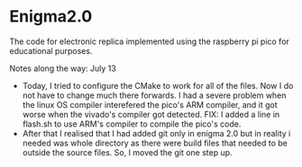 # Enigma2.0
The code for electronic replica implemented using the raspberry pi pico for educational purposes.


Notes along the way:
July 13
- Today, I tried to configure the CMake to work for all of the files. Now I do not have to change much there forwards.
I had a severe problem when the linux OS compiler interefered the pico's ARM compiler, and it got worse when the vivado's compiler got detected. FIX: I added a line in flash.sh to use ARM's compiler to compile the pico's code.
- After that I realised that I had added git only in enigma 2.0 but in reality i needed was whole directory as there were build files that needed to be outside the source files. So, I moved the git one step up.